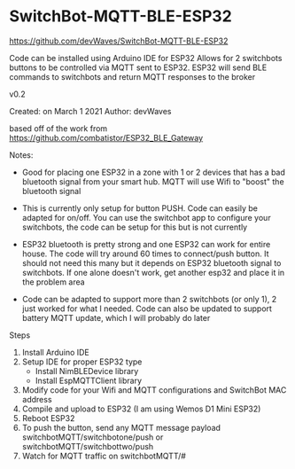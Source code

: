# SwitchBot-MQTT-BLE-ESP32

https://github.com/devWaves/SwitchBot-MQTT-BLE-ESP32
	
Code can be installed using Arduino IDE for ESP32
Allows for 2 switchbots buttons to be controlled via MQTT sent to ESP32. ESP32 will send BLE commands to switchbots and return MQTT responses to the broker

v0.2

Created: on March 1 2021
Author: devWaves

based off of the work from https://github.com/combatistor/ESP32_BLE_Gateway
	
Notes: 
- Good for placing one ESP32 in a zone with 1 or 2 devices that has a bad bluetooth signal from your smart hub. MQTT will use Wifi to "boost" the bluetooth signal

- This is currently only setup for button PUSH. Code can easily be adapted for on/off. You can use the switchbot app to configure your switchbots, the code can be setup for this but is not currently 

- ESP32 bluetooth is pretty strong and one ESP32 can work for entire house. The code will try around 60 times to connect/push button. It should not need this many but it depends on ESP32 bluetooth signal to switchbots. If one alone doesn't work, get another esp32 and place it in the problem area

- Code can be adapted to support more than 2 switchbots (or only 1), 2 just worked for what I needed. Code can also be updated to support battery MQTT update, which I will     probably do later

Steps

1. Install Arduino IDE
2. Setup IDE for proper ESP32 type
	- Install NimBLEDevice library
	- Install EspMQTTClient library
4. Modify code for your Wifi and MQTT configurations and SwitchBot MAC address
5. Compile and upload to ESP32 (I am using Wemos D1 Mini ESP32)
6. Reboot ESP32
7. To push the button, send any MQTT message payload switchbotMQTT/switchbotone/push    or  switchbotMQTT/switchbottwo/push
8. Watch for MQTT traffic on switchbotMQTT/#
